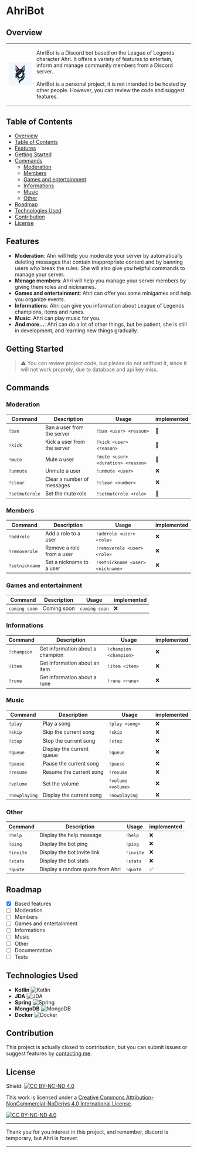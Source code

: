 ﻿# AhriBot

## Overview

<table>
  <tr>
    <td>
      <img src="./src/main/resources/Logo.png" width="200px" alt="AhriBot Logo"/>
    </td>
    <td>
      <p>AhriBot is a Discord bot based on the League of Legends character Ahri. It offers a variety of features to entertain, inform and manage community members from a Discord server.
        <br/><br/>
        AhriBot is a personal project, it is not intended to be hosted by other people. However, you can review the code and suggest features.</p>
    </td>
  </tr>
</table>

## Table of Contents

- [Overview](#overview)
- [Table of Contents](#table-of-contents)
- [Features](#features)
- [Getting Started](#getting-started)
- [Commands](#commands)
  - [Moderation](#moderation)
  - [Members](#members)
  - [Games and entertainment](#games-and-entertainment)
  - [Informations](#informations)
  - [Music](#music)
  - [Other](#other)
- [Roadmap](#roadmap) 
- [Technologies Used](#technologies-used)
- [Contribution](#contribution)
- [License](#license)

## Features

- **Moderation**: Ahri will help you moderate your server by automatically deleting messages that contain
  inappropriate content and by banning users who break the rules. She will also give you helpful commands to manage your
  server.
- **Menage members**: Ahri will help you manage your server members by giving them roles and nicknames.
- **Games and entertainment**: Ahri can offer you some minigames and help you organize events.
- **Informations**: Ahri can give you information about League of Legends champions, items and runes.
- **Music**: Ahri can play music for you.
- **And more...**: Ahri can do a lot of other things, but be patient, she is still in development, and learning new things gradually.

## Getting Started


> ⚠️ You can review project code, but please do not selfhost it, since it will not work proprely, due to database and api key
miss.

## Commands 

### Moderation

| Command | Description | Usage | implemented |
| --- | --- | --- | - |
| `!ban` | Ban a user from the server | `!ban <user> <reason>` | 🔄 |
| `!kick` | Kick a user from the server | `!kick <user> <reason>` | 🔄 |
| `!mute` | Mute a user | `!mute <user> <duration> <reason>` | 🔄 | 
| `!unmute` | Unmute a user | `!unmute <user>` | ❌ |
| `!clear` | Clear a number of messages | `!clear <number>` | ❌ |
| `!setmuterole` | Set the mute role | `!setmuterole <role>` | 🔄 |

### Members

| Command | Description | Usage | implemented |
| --- | --- | --- | --- |
| `!addrole` | Add a role to a user | `!addrole <user> <role>` | ❌ |
| `!removerole` | Remove a role from a user | `!removerole <user> <role>` | ❌ |
| `!setnickname` | Set a nickname to a user | `!setnickname <user> <nickname>` | ❌ |

### Games and entertainment

| Command | Description | Usage | implemented |
| --- | --- | --- | --- |
| `coming soon` | Coming soon | `coming soon` | ❌ |

### Informations

| Command | Description | Usage | implemented |
| --- | --- | --- | --- |
| `!champion` | Get information about a champion | `!champion <champion>` | ❌ |
| `!item` | Get information about an item | `!item <item>` | ❌ |
| `!rune` | Get information about a rune | `!rune <rune>` | ❌ |

### Music

| Command | Description | Usage | implemented |
| --- | --- | --- | --- |
| `!play` | Play a song | `!play <song>` | ❌ |
| `!skip` | Skip the current song | `!skip` | ❌ |
| `!stop` | Stop the current song | `!stop` | ❌ | 
| `!queue` | Display the current queue | `!queue` | ❌ | 
| `!pause` | Pause the current song | `!pause` | ❌ | 
| `!resume` | Resume the current song | `!resume` | ❌ |
| `!volume` | Set the volume | `!volume <volume>` | ❌ |
| `!nowplaying` | Display the current song | `!nowplaying` | ❌ |

### Other

| Command | Description | Usage | implemented |
| --- | --- | --- | --- |
| `!help` | Display the help message | `!help` | ❌ |
| `!ping` | Display the bot ping | `!ping` | ❌ |
| `!invite` | Display the bot invite link | `!invite` | ❌ |
| `!stats` | Display the bot stats | `!stats` | ❌ |
| `!quote` | Display a random quote from Ahri | `!quote` | ✅ |

## Roadmap

- [X] Based features
- [ ] Moderation
- [ ] Members
- [ ] Games and entertainment
- [ ] Informations
- [ ] Music
- [ ] Other
- [ ] Documentation
- [ ] Tests

## Technologies Used

- **Kotlin** ![Kotlin](https://img.shields.io/badge/Kotlin-7F52FF?style=flat&logo=kotlin&logoColor=white)
- **JDA** ![JDA](https://img.shields.io/badge/JDA-23272A?style=flat&logo=discord&logoColor=white)
- **Spring** ![Spring](https://img.shields.io/badge/Spring-6DB33F?style=flat&logo=spring&logoColor=white)
- **MongoDB** ![MongoDB](https://img.shields.io/badge/MongoDB-47A248?style=flat&logo=mongodb&logoColor=white)
- **Docker** ![Docker](https://img.shields.io/badge/Docker-2496ED?style=flat&logo=docker&logoColor=white)

## Contribution

This project is actually closed to contribution, but you can submit issues or suggest features
by [contacting me](https://github.com/paul-rezzonico#-me-contacter).

## License

Shield: [![CC BY-NC-ND 4.0][cc-by-nc-nd-shield]][cc-by-nc-nd]

This work is licensed under a
[Creative Commons Attribution-NonCommercial-NoDerivs 4.0 International License][cc-by-nc-nd].

[![CC BY-NC-ND 4.0][cc-by-nc-nd-image]][cc-by-nc-nd]

[cc-by-nc-nd]: http://creativecommons.org/licenses/by-nc-nd/4.0/
[cc-by-nc-nd-image]: https://licensebuttons.net/l/by-nc-nd/4.0/88x31.png
[cc-by-nc-nd-shield]: https://img.shields.io/badge/License-CC%20BY--NC--ND%204.0-lightgrey.svg

---

Thank you for you interest in this project, and remember, discord is temporary, but Ahri is forever.

---
